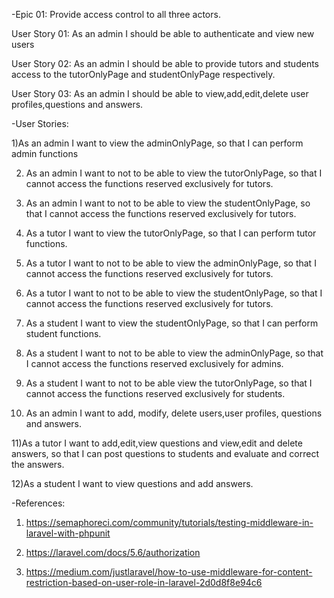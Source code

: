 
-Epic 01: Provide access control to all three actors. 

User Story 01: As an admin I should be able to authenticate and view new users

User Story 02: As an admin I should be able to provide tutors and students access to the tutorOnlyPage and studentOnlyPage respectively.

User Story 03: As an admin I should be able to view,add,edit,delete user profiles,questions and answers.       



-User Stories:

1)As an admin I want to view the adminOnlyPage, so that I can perform admin functions

2) As an admin I want to not to be able to view the tutorOnlyPage, so that I cannot access the functions reserved exclusively for tutors.

3) As an admin I want to not to be able to view the studentOnlyPage, so that I cannot access the functions reserved exclusively for tutors.

4) As a tutor I want to view the tutorOnlyPage, so that I can perform tutor functions.

5) As a tutor I want to not to be able to view the adminOnlyPage, so that I cannot access the functions reserved exclusively for tutors.

6) As a tutor I want to not to be able to view the studentOnlyPage, so that I cannot access the functions reserved exclusively for tutors.

7) As a student I want to view the studentOnlyPage, so that I can perform student functions.

8) As a student I want to  not to be able to view the adminOnlyPage, so that I cannot access the functions reserved exclusively for admins.

9) As a student I want to not to be able view the tutorOnlyPage, so that I cannot access the functions reserved exclusively for students.

10) As an admin I want to add, modify, delete users,user profiles, questions and answers.

11)As a tutor I want to add,edit,view questions and view,edit and delete answers, so that I can post questions to students and evaluate and correct the answers.

12)As a student I want to view questions and add answers.


-References: 

1) https://semaphoreci.com/community/tutorials/testing-middleware-in-laravel-with-phpunit

2) https://laravel.com/docs/5.6/authorization

3) https://medium.com/justlaravel/how-to-use-middleware-for-content-restriction-based-on-user-role-in-laravel-2d0d8f8e94c6
 